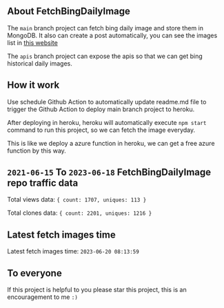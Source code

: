 ## About FetchBingDailyImage

The `main` branch project can fetch bing daily image and store them in MongoDB.
It also can create a post automatically, you can see the images list in [this website](https://oursalbum.netlify.app)

The `apis` branch project can expose the apis so that we can get bing historical daily images.

## How it work

Use schedule Github Action to automatically update readme.md file to trigger the Github Action to deploy main branch project to heroku.

After deploying in heroku, heroku will automatically execute `npm start` command to run this project, so we can fetch the image everyday.

This is like we deploy a azure function in heroku, we can get a free azure function by this way.

## `2021-06-15` To `2023-06-18` FetchBingDailyImage repo traffic data

Total views data: `{ count: 1707, uniques: 113 }`

Total clones data: `{ count: 2201, uniques: 1216 }`

## Latest fetch images time

Latest fetch images time: `2023-06-20 08:13:59`

## To everyone

If this project is helpful to you please star this project, this is an encouragement to me `:)`



